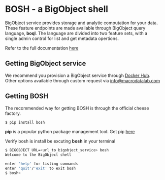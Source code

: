 # BOSH - a BigObject shell

BigObject service provides storage and analytic computation for your data.
These feature endpoints are made available through BigObject query language,
**boql**.  The language are divided into two feature sets, with a single admin
control for list and get metadata opertions.

Refer to the full documentation [here](docs.bigobject.io/)

## Getting BigObject service

We recommend you provision a BigObject service through
[Docker Hub](https://registry.hub.docker.com/u/macrodata/bigobject/).  Other options available through custom
request via info@macrodatalab.com

## Getting BOSH

The recommended way for getting BOSH is through the official cheese factory.

```bash
$ pip install bosh
```

**pip** is a popular python package management tool.  Get pip
[here](https://pip.pypa.io/en/latest/installing.html)

Verify bosh is install be excuting **bosh** in your terminal

```bash
$ BIGOBJECT_URL=<url_to_bigobject_service> bosh
Welcome to the BigObject shell

enter 'help' for listing commands
enter 'quit'/'exit' to exit bosh
$ bosh>
```


